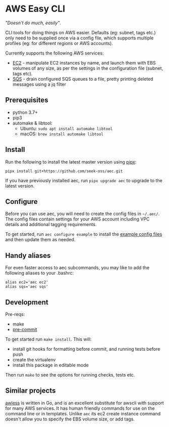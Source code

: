 # AWS Easy CLI

_"Doesn't do much, easily"_.

CLI tools for doing things on AWS easier. Defaults (eg: subnet, tags etc.) only need to be supplied once via a config file, which supports multiple profiles (eg: for different regions or AWS accounts).

Currently supports the following AWS services:

* [EC2](docs/ec2.md) - manipulate EC2 instances by name, and launch them with EBS volumes of any size, as per the settings in the configuration file (subnet, tags etc).
* [SQS](docs/sqs.md) - drain configured SQS queues to a file, pretty printing deleted messages using a jq filter

## Prerequisites

* python 3.7+
* pip3
* automake & libtool:  
  * Ubuntu: `sudo apt install automake libtool`
  * macOS: `brew install automake libtool`

## Install

Run the following to install the latest master version using [pipx](https://github.com/pipxproject/pipx):

```
pipx install git+https://github.com/seek-oss/aec.git
```

If you have previously installed aec, run `pipx upgrade aec` to upgrade to the latest version.

## Configure

Before you can use aec, you will need to create the config files in `~/.aec/`. The config files contain settings for your AWS account including VPC details and additional tagging requirements.

To get started, run `aec configure example` to install the [example config files](tools/config-example/) and then update them as needed.

## Handy aliases

For even faster access to aec subcommands, you may like to add the following aliases to your .bashrc:

```
alias ec2='aec ec2'
alias sqs='aec sqs'
```

## Development

Pre-reqs:
* make
* [pre-commit](https://pre-commit.com/)

To get started run `make install`. This will:
* install git hooks for formatting before commit, and running tests before push
* create the virtualenv
* install this package in editable mode

Then run `make` to see the options for running checks, tests etc.

## Similar projects

[awless](https://github.com/wallix/awless) is written in Go, and is an excellent substitute for awscli with
support for many AWS services. It has human friendly commands for use on the command line or in templates. Unlike `aec` its ec2 create instance command doesn't allow you to specify the EBS volume size, or add tags.
